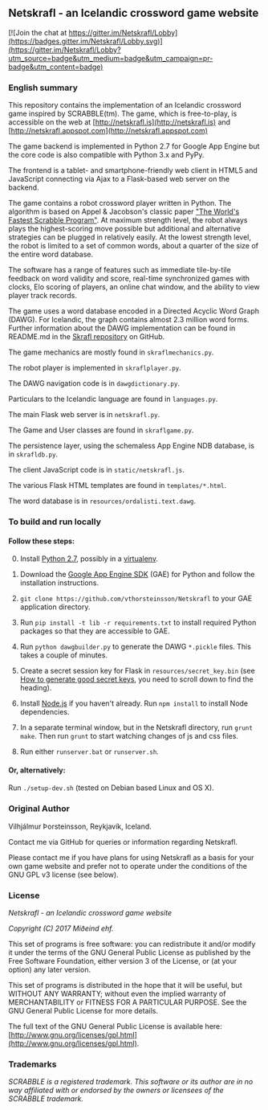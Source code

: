 ## Netskrafl - an Icelandic crossword game website

[![Join the chat at https://gitter.im/Netskrafl/Lobby](https://badges.gitter.im/Netskrafl/Lobby.svg)](https://gitter.im/Netskrafl/Lobby?utm_source=badge&utm_medium=badge&utm_campaign=pr-badge&utm_content=badge)

### English summary

This repository contains the implementation of an Icelandic crossword game
inspired by SCRABBLE(tm).
The game, which is free-to-play, is accessible on the web at [http://netskrafl.is](http://netskrafl.is) and
[http://netskrafl.appspot.com](http://netskrafl.appspot.com)

The game backend is implemented in Python 2.7 for Google App Engine but the core code is also
compatible with Python 3.x and PyPy.

The frontend is a tablet- and smartphone-friendly web client in HTML5 and JavaScript connecting
via Ajax to a Flask-based web server on the backend.

The game contains a robot crossword player written in Python. The algorithm is based
on Appel & Jacobson's classic paper
["The World's Fastest Scrabble Program"](http://www.cs.cmu.edu/afs/cs/academic/class/15451-s06/www/lectures/scrabble.pdf).
At maximum strength level, the robot always plays the highest-scoring move possible but additional and
alternative strategies can be plugged in relatively easily. At the lowest strength level, the
robot is limited to a set of common words, about a quarter of the size of the entire word database.

The software has a range of features such as immediate tile-by-tile feedback on word validity and score,
real-time synchronized games with clocks, Elo scoring of players, an online chat window,
and the ability to view player track records.

The game uses a word database encoded in a Directed Acyclic Word Graph (DAWG).
For Icelandic, the graph contains almost 2.3 million word forms. Further information
about the DAWG implementation can be found in README.md in the
[Skrafl repository](https://github.com/vthorsteinsson/Skrafl) on GitHub.

The game mechanics are mostly found in ```skraflmechanics.py```.

The robot player is implemented in ```skraflplayer.py```.

The DAWG navigation code is in ```dawgdictionary.py```.

Particulars to the Icelandic language are found in ```languages.py```.

The main Flask web server is in ```netskrafl.py```.

The Game and User classes are found in ```skraflgame.py```.

The persistence layer, using the schemaless App Engine NDB database, is in ```skrafldb.py```.

The client JavaScript code is in ```static/netskrafl.js```.

The various Flask HTML templates are found in ```templates/*.html```.

The word database is in ```resources/ordalisti.text.dawg```.


### To build and run locally

#### Follow these steps:

0. Install [Python 2.7](https://www.python.org/downloads/release/python-2711/), possibly in a [virtualenv](https://pypi.python.org/pypi/virtualenv).

1. Download the [Google App Engine SDK](https://cloud.google.com/appengine/downloads) (GAE) for Python
and follow the installation instructions.

2. ```git clone https://github.com/vthorsteinsson/Netskrafl``` to your GAE application directory.

3. Run ```pip install -t lib -r requirements.txt``` to install required Python packages so that they
are accessible to GAE.

4. Run ```python dawgbuilder.py``` to generate the DAWG ```*.pickle``` files. This takes a couple of minutes.

5. Create a secret session key for Flask in `resources/secret_key.bin` (see
[How to generate good secret keys](http://flask.pocoo.org/docs/0.10/quickstart/), you need to scroll down
to find the heading).

6. Install [Node.js](https://nodejs.org/en/download/) if you haven't already. Run ```npm install``` to install
Node dependencies.

7. In a separate terminal window, but in the Netskrafl directory, run ```grunt make```. Then run ```grunt```
to start watching changes of js and css files.

8. Run either ```runserver.bat``` or ```runserver.sh```.

#### Or, alternatively:

Run ```./setup-dev.sh``` (tested on Debian based Linux and OS X).


### Original Author
Vilhjálmur Þorsteinsson, Reykjavík, Iceland.

Contact me via GitHub for queries or information regarding Netskrafl.

Please contact me if you have plans for using Netskrafl as a basis for your
own game website and prefer not to operate under the conditions of the GNU GPL v3
license (see below).

### License

*Netskrafl - an Icelandic crossword game website*

*Copyright (C) 2017 Miðeind ehf.*

This set of programs is free software: you can redistribute it and/or modify
it under the terms of the GNU General Public License as published by
the Free Software Foundation, either version 3 of the License, or
(at your option) any later version.

This set of programs is distributed in the hope that it will be useful,
but WITHOUT ANY WARRANTY; without even the implied warranty of
MERCHANTABILITY or FITNESS FOR A PARTICULAR PURPOSE.  See the
GNU General Public License for more details.

The full text of the GNU General Public License is available here:
[http://www.gnu.org/licenses/gpl.html](http://www.gnu.org/licenses/gpl.html).

### Trademarks

*SCRABBLE is a registered trademark. This software or its author are in no way affiliated
with or endorsed by the owners or licensees of the SCRABBLE trademark.*
